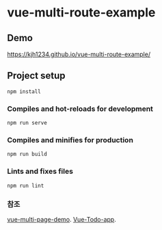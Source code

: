 # vue-multi-route-example

## Demo
https://kjh1234.github.io/vue-multi-route-example/


## Project setup
```
npm install
```

### Compiles and hot-reloads for development
```
npm run serve
```

### Compiles and minifies for production
```
npm run build
```

### Lints and fixes files
```
npm run lint
```


### 참조
[vue-multi-page-demo](https://github.com/liuyunzhuge/vue-multi-page-demo).
[Vue-Todo-app](https://github.com/HeropCode/Vue-Todo-app).
